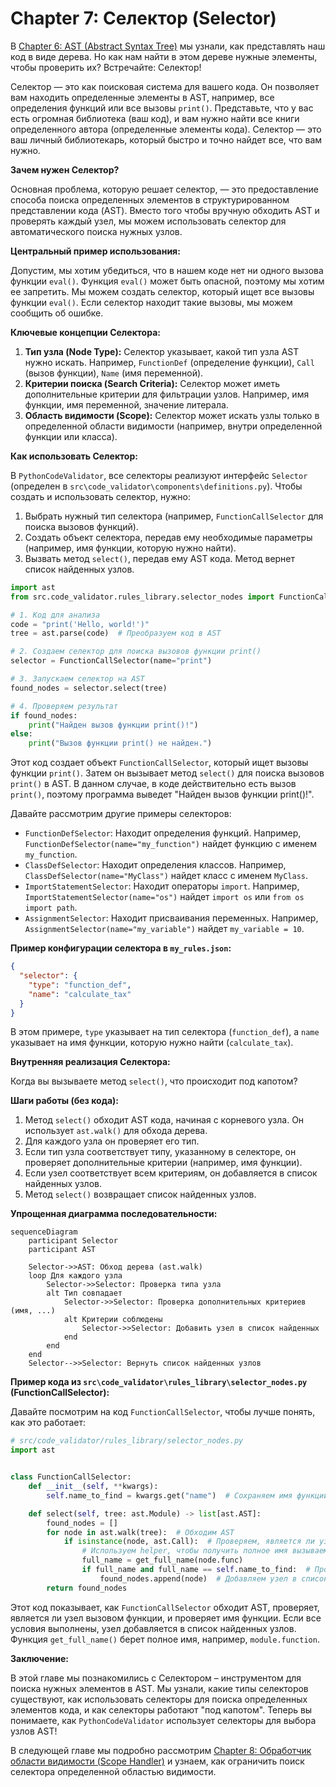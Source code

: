 # Chapter 7: Селектор (Selector)

В [Chapter 6: AST (Abstract Syntax Tree)](06_ast__abstract_syntax_tree__.md) мы узнали, как представлять наш код в виде
дерева. Но как нам найти в этом дереве нужные элементы, чтобы проверить их? Встречайте: Селектор!

Селектор — это как поисковая система для вашего кода. Он позволяет вам находить определенные элементы в AST, например,
все определения функций или все вызовы `print()`. Представьте, что у вас есть огромная библиотека (ваш код), и вам нужно
найти все книги определенного автора (определенные элементы кода). Селектор — это ваш личный библиотекарь, который
быстро и точно найдет все, что вам нужно.

**Зачем нужен Селектор?**

Основная проблема, которую решает селектор, — это предоставление способа поиска определенных элементов в
структурированном представлении кода (AST). Вместо того чтобы вручную обходить AST и проверять каждый узел, мы можем
использовать селектор для автоматического поиска нужных узлов.

**Центральный пример использования:**

Допустим, мы хотим убедиться, что в нашем коде нет ни одного вызова функции `eval()`. Функция `eval()` может быть
опасной, поэтому мы хотим ее запретить. Мы можем создать селектор, который ищет все вызовы функции `eval()`. Если
селектор находит такие вызовы, мы можем сообщить об ошибке.

**Ключевые концепции Селектора:**

1. **Тип узла (Node Type):**  Селектор указывает, какой тип узла AST нужно искать. Например, `FunctionDef` (определение
   функции), `Call` (вызов функции), `Name` (имя переменной).
2. **Критерии поиска (Search Criteria):** Селектор может иметь дополнительные критерии для фильтрации узлов. Например,
   имя функции, имя переменной, значение литерала.
3. **Область видимости (Scope):**  Селектор может искать узлы только в определенной области видимости (например, внутри
   определенной функции или класса).

**Как использовать Селектор:**

В `PythonCodeValidator`, все селекторы реализуют интерфейс `Selector` (определен в
`src\code_validator\components\definitions.py`). Чтобы создать и использовать селектор, нужно:

1. Выбрать нужный тип селектора (например, `FunctionCallSelector` для поиска вызовов функций).
2. Создать объект селектора, передав ему необходимые параметры (например, имя функции, которую нужно найти).
3. Вызвать метод `select()`, передав ему AST кода. Метод вернет список найденных узлов.

```python
import ast
from src.code_validator.rules_library.selector_nodes import FunctionCallSelector

# 1. Код для анализа
code = "print('Hello, world!')"
tree = ast.parse(code)  # Преобразуем код в AST

# 2. Создаем селектор для поиска вызовов функции print()
selector = FunctionCallSelector(name="print")

# 3. Запускаем селектор на AST
found_nodes = selector.select(tree)

# 4. Проверяем результат
if found_nodes:
    print("Найден вызов функции print()!")
else:
    print("Вызов функции print() не найден.")
```

Этот код создает объект `FunctionCallSelector`, который ищет вызовы функции `print()`. Затем он вызывает метод
`select()` для поиска вызовов `print()` в AST. В данном случае, в коде действительно есть вызов `print()`, поэтому
программа выведет "Найден вызов функции print()!".

Давайте рассмотрим другие примеры селекторов:

* `FunctionDefSelector`: Находит определения функций. Например, `FunctionDefSelector(name="my_function")` найдет функцию
  с именем `my_function`.
* `ClassDefSelector`: Находит определения классов. Например, `ClassDefSelector(name="MyClass")` найдет класс с именем
  `MyClass`.
* `ImportStatementSelector`: Находит операторы `import`. Например, `ImportStatementSelector(name="os")` найдет
  `import os` или `from os import path`.
* `AssignmentSelector`: Находит присваивания переменных. Например, `AssignmentSelector(name="my_variable")` найдет
  `my_variable = 10`.

**Пример конфигурации селектора в `my_rules.json`:**

```json
{
  "selector": {
    "type": "function_def",
    "name": "calculate_tax"
  }
}
```

В этом примере, `type` указывает на тип селектора (`function_def`), а `name` указывает на имя функции, которую нужно
найти (`calculate_tax`).

**Внутренняя реализация Селектора:**

Когда вы вызываете метод `select()`, что происходит под капотом?

**Шаги работы (без кода):**

1. Метод `select()` обходит AST кода, начиная с корневого узла. Он использует `ast.walk()` для обхода дерева.
2. Для каждого узла он проверяет его тип.
3. Если тип узла соответствует типу, указанному в селекторе, он проверяет дополнительные критерии (например, имя
   функции).
4. Если узел соответствует всем критериям, он добавляется в список найденных узлов.
5. Метод `select()` возвращает список найденных узлов.

**Упрощенная диаграмма последовательности:**

```mermaid
sequenceDiagram
    participant Selector
    participant AST

    Selector->>AST: Обход дерева (ast.walk)
    loop Для каждого узла
        Selector->>Selector: Проверка типа узла
        alt Тип совпадает
            Selector->>Selector: Проверка дополнительных критериев (имя, ...)
            alt Критерии соблюдены
                Selector->>Selector: Добавить узел в список найденных
            end
        end
    end
    Selector-->>Selector: Вернуть список найденных узлов
```

**Пример кода из `src\code_validator\rules_library\selector_nodes.py` (FunctionCallSelector):**

Давайте посмотрим на код `FunctionCallSelector`, чтобы лучше понять, как это работает:

```python
# src/code_validator/rules_library/selector_nodes.py
import ast


class FunctionCallSelector:
    def __init__(self, **kwargs):
        self.name_to_find = kwargs.get("name")  # Сохраняем имя функции для поиска

    def select(self, tree: ast.Module) -> list[ast.AST]:
        found_nodes = []
        for node in ast.walk(tree):  # Обходим AST
            if isinstance(node, ast.Call):  # Проверяем, является ли узел вызовом функции
                # Используем helper, чтобы получить полное имя вызываемой функции
                full_name = get_full_name(node.func)
                if full_name and full_name == self.name_to_find:  # Проверяем имя функции
                    found_nodes.append(node)  # Добавляем узел в список найденных
        return found_nodes
```

Этот код показывает, как `FunctionCallSelector` обходит AST, проверяет, является ли узел вызовом функции, и проверяет
имя функции. Если все условия выполнены, узел добавляется в список найденных узлов. Функция `get_full_name()` берет
полное имя, например, `module.function`.

**Заключение:**

В этой главе мы познакомились с Селектором – инструментом для поиска нужных элементов в AST. Мы узнали, какие типы
селекторов существуют, как использовать селекторы для поиска определенных элементов кода, и как селекторы работают "под
капотом". Теперь вы понимаете, как `PythonCodeValidator` использует селекторы для выбора узлов AST!

В следующей главе мы подробно
рассмотрим [Chapter 8: Обработчик области видимости (Scope Handler)](08_обработчик_области_видимости__scope_handler__.md)
и узнаем, как ограничить поиск селектора определенной областью видимости.